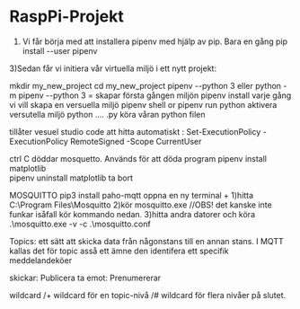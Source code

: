 # RaspPi-Projekt


1) Vi får börja med att installera pipenv med hjälp av pip. Bara en gång
	pip install --user pipenv
	

3)Sedan får vi initiera vår virtuella miljö i ett nytt projekt:


mkdir my_new_project
cd my_new_project
pipenv --python 3			eller	python -m pipenv --python 3 = skapar första gången miljön
pipenv install				varje gång vi vill skapa en versuella miljö
pipenv shell or pipenv run python	aktivera versutella miljö
python .... .py				köra våran python filen 


tillåter vesuel studio code att hitta automatiskt : 
	Set-ExecutionPolicy -ExecutionPolicy RemoteSigned -Scope CurrentUser



ctrl C 		döddar mosquetto. Används för att döda program
pipenv install matplotlib	
pipenv uninstall matplotlib	ta bort 


MOSQUITTO
pip3 install paho-mqtt 
oppna en ny terminal +
1)hitta				C:\Program Files\Mosquitto
2)kör				mosquitto.exe			//OBS! det kanske inte funkar isåfall kör kommando nedan.
3)hitta andra datorer och köra 	.\mosquitto.exe -v -c .\mosquitto.conf


Topics: ett sätt att skicka data från någonstans till en annan stans. I MQTT kallas det för topic asså ett ämne
	den identifera ett specifik meddelandeköer 

skickar: Publicera
ta emot: Prenumererar

wildcard	/+  wildcard för en topic-nivå
		/#  wildcard för flera nivåer på slutet. 

